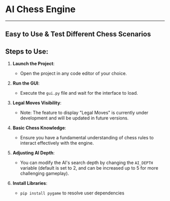 # AI Chess Engine
---------------------


<h2>Easy to Use & Test Different Chess Scenarios</h2>

## Steps to Use:

1. **Launch the Project**:
    - Open the project in any code editor of your choice.

2. **Run the GUI**:
    - Execute the `gui.py` file and wait for the interface to load.

3. **Legal Moves Visibility**:
    - Note: The feature to display "Legal Moves" is currently under development and will be updated in future versions.

4. **Basic Chess Knowledge**:
    - Ensure you have a fundamental understanding of chess rules to interact effectively with the engine.

5. **Adjusting AI Depth**:
    - You can modify the AI's search depth by changing the `AI_DEPTH` variable (default is set to 2, and can be increased up to 5 for more challenging gameplay).

6. **Install Libraries**:
   - `pip install pygame` to resolve user dependencies


